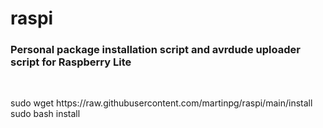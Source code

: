 # raspi
<h3>Personal package installation script and avrdude uploader script for Raspberry Lite</h3>
<br>
<p>sudo wget https://raw.githubusercontent.com/martinpg/raspi/main/install<br>sudo bash install</p>
